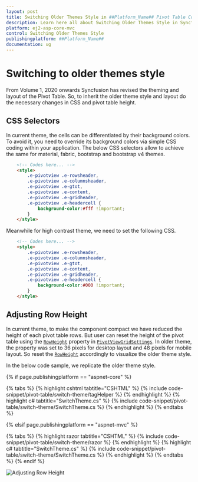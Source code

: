 ```yaml
---
layout: post
title: Switching Older Themes Style in ##Platform_Name## Pivot Table Component
description: Learn here all about Switching Older Themes Style in Syncfusion ##Platform_Name## Pivot Table component of Syncfusion Essential JS 2 and more.
platform: ej2-asp-core-mvc
control: Switching Older Themes Style
publishingplatform: ##Platform_Name##
documentation: ug
---
```



<!-- markdownlint-disable MD009 -->

# Switching to older themes style

From Volume 1, 2020 onwards Syncfusion has revised the theming and layout of the Pivot Table. So, to inherit the older theme style and layout do the necessary changes in CSS and pivot table height.

## CSS Selectors

In current theme, the cells can be differentiated by their background colors. To avoid it, you need to override its background colors via simple CSS coding within your application. The below CSS selectors allow to achieve the same for material, fabric, bootstrap and bootstrap v4 themes.

```html      
    <!-- Codes here... -->
    <style>
        .e-pivotview .e-rowsheader, 
        .e-pivotview .e-columnsheader,
        .e-pivotview .e-gtot,
        .e-pivotview .e-content,
        .e-pivotview .e-gridheader,
        .e-pivotview .e-headercell {
            background-color:#fff !important;
        }
    </style>

```

Meanwhile for high contrast theme, we need to set the following CSS.

```html      
    <!-- Codes here... -->
    <style>
        .e-pivotview .e-rowsheader, 
        .e-pivotview .e-columnsheader,
        .e-pivotview .e-gtot,
        .e-pivotview .e-content,
        .e-pivotview .e-gridheader,
        .e-pivotview .e-headercell {
            background-color:#000 !important;
        }
    </style>

```

## Adjusting Row Height

In current theme, to make the component compact we have reduced the height of each pivot table rows. But user can reset the height of the pivot table using the [`RowHeight`](https://help.syncfusion.com/cr/aspnetmvc-js2/Syncfusion.EJ2.PivotView.PivotViewGridSettings.html#Syncfusion_EJ2_PivotView_PivotViewGridSettings_RowHeight) property in [`PivotViewGridSettings`](https://help.syncfusion.com/cr/aspnetmvc-js2/Syncfusion.EJ2.PivotView.PivotViewGridSettings.html). In older theme, the property was set to 36 pixels for desktop layout and 48 pixels for mobile layout. So reset the [`RowHeight`](https://help.syncfusion.com/cr/aspnetmvc-js2/Syncfusion.EJ2.PivotView.PivotViewGridSettings.html#Syncfusion_EJ2_PivotView_PivotViewGridSettings_RowHeight) accordingly to visualize the older theme style.

In the below code sample, we replicate the older theme style.

{% if page.publishingplatform == "aspnet-core" %}

{% tabs %}
{% highlight cshtml tabtitle="CSHTML" %}
{% include code-snippet/pivot-table/switch-theme/tagHelper %}
{% endhighlight %}
{% highlight c# tabtitle="SwitchTheme.cs" %}
{% include code-snippet/pivot-table/switch-theme/SwitchTheme.cs %}
{% endhighlight %}
{% endtabs %}

{% elsif page.publishingplatform == "aspnet-mvc" %}

{% tabs %}
{% highlight razor tabtitle="CSHTML" %}
{% include code-snippet/pivot-table/switch-theme/razor %}
{% endhighlight %}
{% highlight c# tabtitle="SwitchTheme.cs" %}
{% include code-snippet/pivot-table/switch-theme/SwitchTheme.cs %}
{% endhighlight %}
{% endtabs %}
{% endif %}



![Adjusting Row Height](../images/row-height.png)
